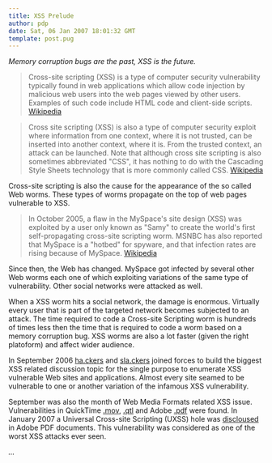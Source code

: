 ```yaml
---
title: XSS Prelude
author: pdp
date: Sat, 06 Jan 2007 18:01:32 GMT
template: post.pug
---
```


_Memory corruption bugs are the past, XSS is the future._

> Cross-site scripting (XSS) is a type of computer security vulnerability typically found in web applications which allow code injection by malicious web users into the web pages viewed by other users. Examples of such code include HTML code and client-side scripts. [Wikipedia](http://en.wikipedia.org/wiki/Cross_site_scripting)

> Cross site scripting (XSS) is also a type of computer security exploit where information from one context, where it is not trusted, can be inserted into another context, where it is. From the trusted context, an attack can be launched. Note that although cross site scripting is also sometimes abbreviated "CSS", it has nothing to do with the Cascading Style Sheets technology that is more commonly called CSS. [Wikipedia](http://en.wikipedia.org/wiki/%58%53%53)

Cross-site scripting is also the cause for the appearance of the so called Web worms. These types of worms propagate on the top of web pages vulnerable to XSS.

> In October 2005, a flaw in the MySpace's site design (XSS) was exploited by a user only known as "Samy" to create the world's first self-propagating cross-site scripting worm. MSNBC has also reported that MySpace is a "hotbed" for spyware, and that infection rates are rising because of MySpace. [Wikipedia](http://en.wikipedia.org/wiki/MySpace)

Since then, the Web has changed. MySpace got infected by several other Web worms each one of which exploiting variations of the same type of vulnerability. Other social networks were attacked as well.

When a XSS worm hits a social network, the damage is enormous. Virtually every user that is part of the targeted network becomes subjected to an attack. The time required to code a Cross-site Scripting worm is hundreds of times less then the time that is required to code a worm based on a memory corruption bug. XSS worms are also a lot faster (given the right platoform) and affect wider audience.

In September 2006 [ha.ckers](http://ha.ckers.org) and [sla.ckers](http://sla.ckers.org/forum/read.php?3,44,816) joined forces to build the biggest XSS related discussion topic for the single purpose to enumerate XSS vulnerable Web sites and applications. Almost every site seamed to be vulnerable to one or another variation of the infamous XSS vulnerability.

September was also the month of Web Media Formats related XSS issue. Vulnerabilities in QuickTime [.mov](/blog/backdooring-quicktime-movies/), [.qtl](/blog/backdooring-mp3-files/) and Adobe [.pdf](http://michaeldaw.org/md-hacks/backdooring-pdf-files/) were found. In January 2007 a Universal Cross-site Scripting (UXSS) hole was [discloused](/blog/danger-danger-danger/) in Adobe PDF documents. This vulnerability was considered as one of the worst XSS attacks ever seen.

_..._
